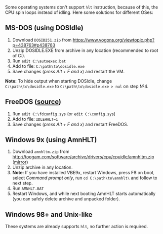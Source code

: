 Some operating systems don't support `hlt` instruction, because of this, the CPU spin loops instead of idling.
Here some solutions for different OSes:


## MS-DOS (using DOSIdle)
1. Download `DOSID251.zip` from https://www.vogons.org/viewtopic.php?p=438763#p438763
2. Unzip DOSIDLE.EXE from archive in any location (recommended to root of C:).
3. Run `edit C:\autoexec.bat`
4. Add to file: `C:\path\to\dosidle.exe`
5. Save changes (*press Alt + F and x*) and restart the VM.

**Note:** To hide output when starting DOSIdle, change `C:\path\to\dosidle.exe` to `C:\path\to\dosidle.exe > nul` on step №4.


## FreeDOS ([source](https://narkive.com/UGrcO8wU.2))
1. Run `edit C:\fdconfig.sys` (or `edit C:\config.sys`)
2. Add to file: `IDLEHALT=1`
3. Save changes (*press Alt + F and x*) and restart FreeDOS.


## Windows 9x (using AmnHLT)
1. Download `amnhltm.zip` from http://toogam.com/software/archive/drivers/cpu/cpuidle/amnhltm.zip ([mirror](https://web.archive.org/web/20060212132151/http://www.user.cityline.ru/~maxamn/amnhltm.zip))
2. Unzip archive in any location.
3. **Note**: If you have installed VBE9x, restart Windows, press F8 on boot, select *Command prompt only*, run `cd C:\path\to\amnhlt\` and follow to next step.
4. Run `AMNHLT.BAT`
5. Restart Windows, and while next booting AmnHLT starts automatically (you can safely delete archive and unpacked folder).


## Windows 98+ and Unix-like
These systems are already supports `hlt`, no further action is required.
